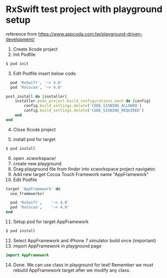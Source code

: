 # RxSwift test project with playground setup
reference from https://www.appcoda.com.tw/playground-driven-development/

1. Create Xcode project 
2. Init Podfile
```bash
$ pod init
```
3. Edit Podfile insert below code.
```ruby
  pod 'RxSwift', '~> 4.0'
  pod 'RxCocoa', '~> 4.0'
```
```ruby
post_install do |installer|
    installer.pods_project.build_configurations.each do |config|
        config.build_settings.delete('CODE_SIGNING_ALLOWED')
        config.build_settings.delete('CODE_SIGNING_REQUIRED')
    end
end
```
4. Close Xcode project

5. install pod for target
```bash
$ pod install
```
6. open .xcworkspace/
7. create new playground
8. Drag playground file from finder into xcworkspace project navigator.
9. Add new target Cocoa Touch Framework name "AppFramework"
10. Edit Podfile
```ruby
target 'AppFramework' do
  use_frameworks!

  pod 'RxSwift',    '~> 4.0'
  pod 'RxCocoa',    '~> 4.0'
end
```
11. Setup pod for target AppFramework
```bash
$ pod install
```
12. Select AppFramework and iPhone 7 simulator build once (important)
13. import AppFramework in playground page
```swift
import AppFramework
```
14. Done. We can use class in playground for test! Remember we must rebuild AppFramework target after we modify any class.

